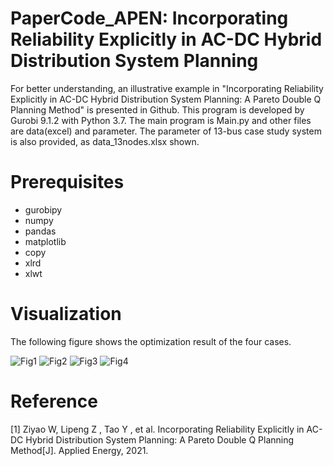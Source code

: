 # PaperCode_APEN: Incorporating Reliability Explicitly in AC-DC Hybrid Distribution System Planning
For better understanding, an illustrative example in "Incorporating Reliability Explicitly in AC-DC Hybrid Distribution System Planning: A Pareto Double Q Planning Method" is presented in Github. This program is developed by Gurobi 9.1.2 with Python 3.7. The main program is Main.py and other files are data(excel) and parameter.
The parameter of 13-bus case study system is also provided, as data_13nodes.xlsx shown.


# Prerequisites
* gurobipy  
* numpy 
* pandas
* matplotlib
* copy
* xlrd
* xlwt 

# Visualization 
The following figure shows the optimization result of the four cases.

![Fig1](https://user-images.githubusercontent.com/93502916/139666299-01266d8f-e5f5-49f9-af7c-2a2c0903e622.png)
![Fig2](https://user-images.githubusercontent.com/93502916/139666310-05112d65-bf96-4af3-9653-d1594da91e63.png)
![Fig3](https://user-images.githubusercontent.com/93502916/139666312-8bb2b3bb-b0a1-49f1-b81f-dc4d73b91c29.png)
![Fig4](https://user-images.githubusercontent.com/93502916/139666314-8812ee4f-0766-4cb5-9db6-0e01e68a1b79.png)

# Reference
[1] Ziyao W,  Lipeng Z ,  Tao Y , et al. Incorporating Reliability Explicitly in AC-DC Hybrid Distribution System Planning: A Pareto Double Q Planning Method[J]. Applied Energy, 2021.

